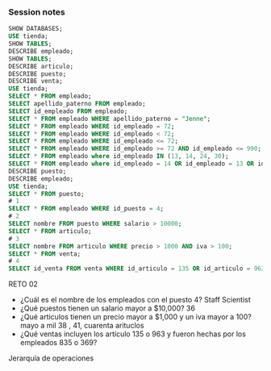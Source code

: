 ### Session notes

```sql
SHOW DATABASES;
USE tienda;
SHOW TABLES;
DESCRIBE empleado;
SHOW TABLES;
DESCRIBE articulo;
DESCRIBE puesto;
DESCRIBE venta;
USE tienda;
SELECT * FROM empleado;
SELECT apellido_paterno FROM empleado;
SELECT id_empleado FROM empleado;
SELECT * FROM empleado WHERE apellido_paterno = "Jenne";
SELECT * FROM empleado WHERE id_empleado = 72;
SELECT * FROM empleado WHERE id_empleado < 72;
SELECT * FROM empleado WHERE id_empleado <= 72;
SELECT * FROM empleado WHERE id_empleado >= 72 AND id_empleado <= 990;
SELECT * FROM empleado where id_empleado IN (13, 14, 24, 30);
SELECT * FROM empleado where id_empleado = 14 OR id_empleado = 13 OR id_empleado = 24 OR id_empleado = 30;
DESCRIBE puesto;
DESCRIBE empleado;
USE tienda;
SELECT * FROM puesto;
# 1
SELECT * FROM empleado WHERE id_puesto = 4;
# 2
SELECT nombre FROM puesto WHERE salario > 10000;
SELECT * FROM articulo;
# 3
SELECT nombre FROM articulo WHERE precio > 1000 AND iva > 100;
SELECT * FROM venta;
# 4
SELECT id_venta FROM venta WHERE id_articulo = 135 OR id_articulo = 963 AND id_empleado = 835 OR id_empleado = 369; 
```

RETO 02

- ¿Cuál es el nombre de los empleados con el puesto 4?
  Staff Scientist
- ¿Qué puestos tienen un salario mayor a $10,000?
  36
- ¿Qué articulos tienen un precio mayor a $1,000 y un iva mayor a 100?
  mayo a mil 38 , 41, cuarenta arituclos
- ¿Qué ventas incluyen los artículo 135 o 963 y fueron hechas por los empleados 835 o 369?

Jerarquía de operaciones
